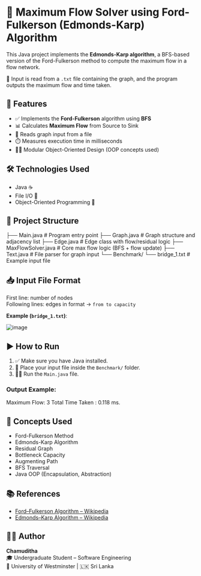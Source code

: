 
# 🚀 Maximum Flow Solver using Ford-Fulkerson (Edmonds-Karp) Algorithm

This Java project implements the **Edmonds-Karp algorithm**, a BFS-based version of the Ford-Fulkerson method to compute the maximum flow in a flow network.

📁 Input is read from a `.txt` file containing the graph, and the program outputs the maximum flow and time taken.



## 📌 Features

- ✅ Implements the **Ford-Fulkerson** algorithm using **BFS**
- 📊 Calculates **Maximum Flow** from Source to Sink
- 📝 Reads graph input from a file
- ⏱️ Measures execution time in milliseconds
- 👨‍💻 Modular Object-Oriented Design (OOP concepts used)


## 🛠️ Technologies Used

- Java ☕
- File I/O 📄
- Object-Oriented Programming 🧱


## 📂 Project Structure


├── Main.java                # Program entry point
├── Graph.java               # Graph structure and adjacency list
├── Edge.java                # Edge class with flow/residual logic
├── MaxFlowSolver.java       # Core max flow logic (BFS + flow update)
├── Text.java                # File parser for graph input
└── Benchmark/
└── bridge\_1.txt         # Example input file


## 📥 Input File Format

First line: number of nodes  
Following lines: edges in format → `from to capacity`

**Example (`bridge_1.txt`)**:


![image](https://github.com/user-attachments/assets/3f1c6288-d2d8-4edd-92e1-cab9f8552f6b)



## ▶️ How to Run

1. ✅ Make sure you have Java installed.
2. 📌 Place your input file inside the `Benchmark/` folder.
3. 🏃‍♂️ Run the `Main.java` file.

### Output Example:

Maximum Flow: 3
Total Time Taken : 0.118 ms.

## 🧠 Concepts Used

- Ford-Fulkerson Method
- Edmonds-Karp Algorithm
- Residual Graph
- Bottleneck Capacity
- Augmenting Path
- BFS Traversal
- Java OOP (Encapsulation, Abstraction)

## 📚 References

- [Ford–Fulkerson Algorithm – Wikipedia](https://en.wikipedia.org/wiki/Ford%E2%80%93Fulkerson_algorithm)
- [Edmonds–Karp Algorithm – Wikipedia](https://en.wikipedia.org/wiki/Edmonds%E2%80%93Karp_algorithm)

## 🙋‍♂️ Author

**Chamuditha**  
🎓 Undergraduate Student – Software Engineering  
📍 University of Westminster | 🇱🇰 Sri Lanka

